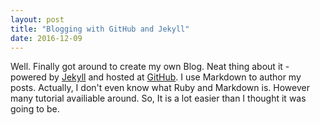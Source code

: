 ```yaml
---
layout: post
title: "Blogging with GitHub and Jekyll"
date: 2016-12-09
---
```


Well. Finally got around to create my own Blog. Neat thing about it - powered by [Jekyll](http://jekyllrb.com) and hosted at [GitHub](https://github.com). I use Markdown to author my posts. Actually, I don't even know what Ruby and Markdown is. However many tutorial availiable around. So, It is a lot easier than I thought it was going to be.